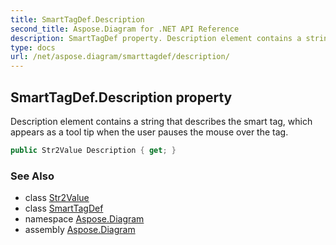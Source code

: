 ```yaml
---
title: SmartTagDef.Description
second_title: Aspose.Diagram for .NET API Reference
description: SmartTagDef property. Description element contains a string that describes the smart tag which appears as a tool tip when the user pauses the mouse over the tag
type: docs
url: /net/aspose.diagram/smarttagdef/description/
---
```

## SmartTagDef.Description property

Description element contains a string that describes the smart tag, which appears as a tool tip when the user pauses the mouse over the tag.

```csharp
public Str2Value Description { get; }
```

### See Also

* class [Str2Value](../../str2value/)
* class [SmartTagDef](../)
* namespace [Aspose.Diagram](../../smarttagdef/)
* assembly [Aspose.Diagram](../../../)


